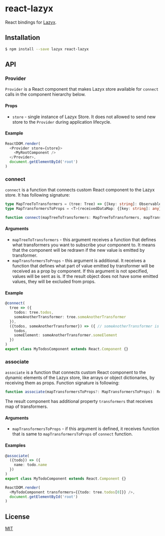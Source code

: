 # react-lazyx
React bindings for [Lazyx](https://github.com/poetez/lazyx).

## Installation 
```bash
$ npm install --save lazyx react-lazyx
```

## API
### Provider
`Provider` is a React component that makes Lazyx store available for `connect` calls in the component hierarchy below. 

#### Props
* `store` - single instance of Lazyx Store. It does not allowed to send new store to the `Provider` during application 
lifecycle. 

#### Example
```typescript jsx
ReactDOM.render(
  <Provider store={store}>
    <MyRootComponent />
  </Provider>,
  document.getElementById('root')
)
```

### connect
`connect` is a function that connects custom React component to the Lazyx store. It has following signature:
```typescript
type MapTreeToTransformers = (tree: Tree) => {[key: string]: Observable<any>};
type MapTransformersToProps = <T>(receivedDataMap: {[key: string]: any}, ownProps: T) => ({[key: string]: any});

function connect(mapTreeToTransformers: MapTreeToTransformers, mapTransformersToProps?: MapTransformersToProps): React.Component;
```

#### Arguments
* `mapTreeToTransformers` - this argument receives a function that defines what transformers you want to subscribe your 
component to. It means that the component will be redrawn if the new value is emitted by transformer. 
* `mapTransformersToProps` - this argument is additional. It receives a function that defines what part of value 
emitted by transformer will be received as a prop by component. If this argument is not specified, values will be sent 
as is. If the result object does not have some emitted values, they will be excluded from props. 

#### Example
```typescript
@connect(
  tree => ({
    todos: tree.todos,
    someAnotherTransformer: tree.someAnotherTransformer
  }),
  ({todos, someAnotherTransformer}) => ({ // someAnotherTransformer is now just a value emitted by real someAnotherTransformer
    todos,
    someElement: someAnotherTransformer.someElement
  })
)
export class MyTodosComponent extends React.Component {}
```

### associate
`associate` is a function that connects custom React component to the dynamic elements of the Lazyx store, like arrays 
or object dictionaries, by receiving them as props. Function signature is following:
```typescript
function associate(mapTransformersToProps?: MapTransformersToProps): React.Component;
```
The result component has additional property `transformers` that receives map of transformers. 

#### Arguments
* `mapTransformersToProps` - if this argument is defined, it receives function that is same to `mapTransformersToProps`
of `connect` function. 

#### Examples 
```typescript jsx
@associate(
  ({todo}) => ({
    name: todo.name
  })
)
export class MyTodoComponent extends React.Component {}

ReactDOM.render(
  <MyTodoComponent transformers={{todo: tree.todos[0]}} />,
  document.getElementById('root')
)
```

## License
[MIT](./LICENSE)